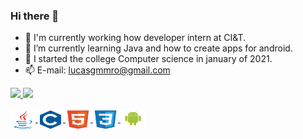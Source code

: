### Hi there 👋

- 🔭 I'm currently working how developer intern at CI&T.
- 🌱 I’m currently learning Java and how to create apps for android.
- 💬 I started the college Computer science in january of 2021.
- 📫 E-mail: lucasgmmro@gmail.com

<div>
  <a href="https://github.com/lgmro">
  <img height="180em" src="https://github-readme-stats.vercel.app/api?username=lgmro&show_icons=true&theme=tokyonight&include_all_commits=true&count_private=true"/>
  <img height="180em" src="https://github-readme-stats.vercel.app/api/top-langs/?username=lgmro&layout=compact&langs_count=7&theme=tokyonight"/>
</div>

  <div style="display: inline_block"><br>
  <img align="center" alt="Lucas-Java" height="30" width="40" src="https://github.com/devicons/devicon/blob/master/icons/java/java-original.svg">
  <img align="center" alt="Lucas-C" height="30" width="40" src="https://github.com/devicons/devicon/blob/master/icons/c/c-plain.svg">
  <img align="center" alt="Lucas-HTML" height="30" width="40" src="https://raw.githubusercontent.com/devicons/devicon/master/icons/html5/html5-original.svg">
  <img align="center" alt="Lucas-CSS" height="30" width="40" src="https://raw.githubusercontent.com/devicons/devicon/master/icons/css3/css3-original.svg">
  <img align="center" alt="Lucas-ANDROID" height="30" width="40" src="https://github.com/devicons/devicon/blob/master/icons/android/android-original-wordmark.svg">
    

</div>
